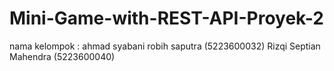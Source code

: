 # Mini-Game-with-REST-API-Proyek-2

nama kelompok :
 ahmad syabani robih saputra (5223600032) 
 Rizqi Septian Mahendra (5223600040)
